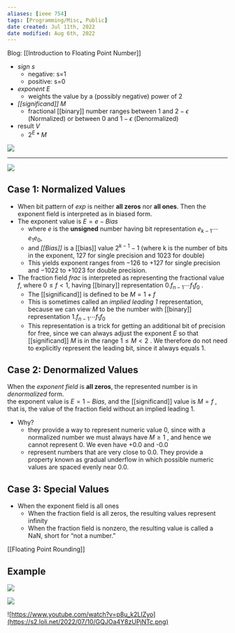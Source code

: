 ```yaml
---
aliases: [ieee 754]
tags: [Programming/Misc, Public] 
date created: Jul 11th, 2022
date modified: Aug 6th, 2022
---
```

Blog: [[Introduction to Floating Point Number]]

- *sign s*
	- negative: s=1
	- positive: s=0
- *exponent E*
	- weights the value by a (possibly negative) power of 2
- *[[significand]] M*
	- fractional [[binary]] number ranges between 1 and $2 - \epsilon$ (Normalized) or between 0 and $1 - \epsilon$ (Denormalized)
- result *V*
	- $2^E * M$
	
![](https://upload.wikimedia.org/wikipedia/commons/thumb/d/d2/Float_example.svg/2560px-Float_example.svg.png)
___

![](https://s2.loli.net/2022/07/09/m7p3aeODVcSbsro.png)


## Case 1: Normalized Values
- When bit pattern of *exp* is neither **all zeros** nor **all ones**. Then the exponent field is interpreted as in biased form.
- The exponent value is $E = e - Bias$ 
	- where *e* is the **unsigned** number having bit representation $e_{k-1}\cdots e_{1}e_{0}$, 
	- and *[[Bias]]* is a [[bias]] value $2^{k-1} - 1$ (where k is the number of bits in the exponent, 127 for single precision and 1023 for double) 
	- This yields exponent ranges from −126 to +127 for single precision and −1022 to +1023 for double precision.
- The fraction field *frac* is interpreted as representing the fractional value *f*, where $0 \leq f < 1$, having [[binary]] representation $0.f_{n-1} \cdots f_1 f_0$ .
	- The [[significand]] is defined to be $M = 1 + f$ 
	- This is sometimes called an *implied leading 1* representation, because we can view *M* to be the number with [[binary]] representation $1.f_{n-1} \cdots f_1 f_0$ 
	- This representation is a trick for getting an additional bit of precision for free, since we can always adjust the exponent *E* so that [[significand]] *M* is in the range $1 \leq M < 2$ . We therefore do not need to explicitly represent the leading bit, since it always equals 1.

## Case 2: Denormalized Values
When the *exponent field* is **all zeros**, the represented number is in *denormalized* form.  
the exponent value is $E = 1 − Bias$, and the [[significand]] value is $M = f$ , that is, the value of the fraction field without an implied leading 1.
- Why? 
	- they provide a way to represent numeric value 0, since with a normalized number we must always have $M \geq 1$ , and hence we cannot represent 0. We even have +0.0 and -0.0
	- represent numbers that are very close to 0.0. They provide a property known as gradual underflow in which possible numeric values are spaced evenly near 0.0.	

## Case 3: Special Values
- When the exponent field is all ones
	- When the fraction field is all zeros, the resulting values represent infinity
	- When the fraction field is nonzero, the resulting value is called a NaN, short for “not a number.”

[[Floating Point Rounding]]

## Example
![](https://s2.loli.net/2022/07/10/ma4PwZKXDlbQJB6.png)

![](https://s2.loli.net/2022/07/10/UqNaJVbQoKpdSu2.png)

![https://www.youtube.com/watch?v=p8u_k2LIZyo](https://s2.loli.net/2022/07/10/GQJOa4Y8zUPjNTc.png)